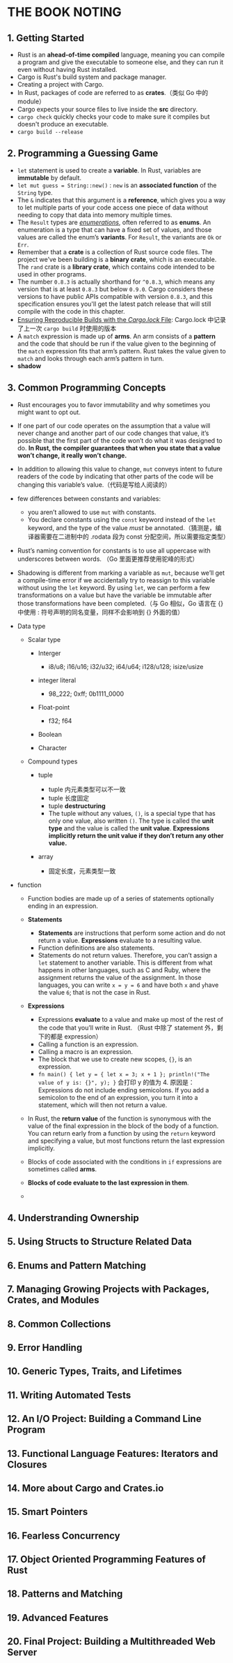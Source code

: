 # THE BOOK NOTING

## 1. Getting Started

- Rust is an **ahead-of-time compiled** language, meaning you can compile a program and give the executable to someone else, and they can run it even without having Rust installed.
- Cargo is Rust's build system and package manager.
- Creating a project with Cargo.
- In Rust, packages of code are referred to as **crates**.（类似 Go 中的 module）
- Cargo expects your source files to live inside the **src** directory.
- `cargo check` quickly checks your code to make sure it compiles but doesn't produce an executable.
- `cargo build --release`

## 2. Programming a Guessing Game

- `let` statement is used to create a **variable**. In Rust, variables are **immutable** by default.
- `let mut guess = String::new()` : `new` is an **associated function** of the `String` type.
- The `&` indicates that this argument is a **reference**, which gives you a way to let multiple parts of your code access one piece of data without needing to copy that data into memory multiple times. 
- The `Result` types are [*enumerations*](https://doc.rust-lang.org/book/ch06-00-enums.html), often referred to as **enums**. An enumeration is a type that can have a fixed set of values, and those values are called the enum’s **variants**. For `Result`, the variants are `Ok` or `Err`.
- Remember that a **crate** is a collection of Rust source code files. The project we’ve been building is a **binary crate**, which is an executable. The `rand` crate is a **library crate**, which contains code intended to be used in other programs.
- The number `0.8.3` is actually shorthand for `^0.8.3`, which means any version that is at least `0.8.3` but below `0.9.0`. Cargo considers these versions to have public APIs compatible with version `0.8.3`, and this specification ensures you'll get the latest patch release that will still compile with the code in this chapter.
- [Ensuring Reproducible Builds with the *Cargo.lock* File](https://doc.rust-lang.org/book/ch02-00-guessing-game-tutorial.html#ensuring-reproducible-builds-with-the-cargolock-file): Cargo.lock 中记录了上一次 `cargo build` 时使用的版本
- A `match` expression is made up of **arms**. An arm consists of a **pattern** and the code that should be run if the value given to the beginning of the `match` expression fits that arm’s pattern. Rust takes the value given to `match` and looks through each arm’s pattern in turn.
- **shadow**

## 3. Common Programming Concepts

- Rust encourages you to favor immutability and why sometimes you might want to opt out.
- If one part of our code operates on the assumption that a value will never change and another part of our code changes that value, it’s possible that the first part of the code won’t do what it was designed to do. **In Rust, the compiler guarantees that when you state that a value won’t change, it really won’t change.**
- In addition to allowing this value to change, `mut` conveys intent to future readers of the code by indicating that other parts of the code will be changing this variable’s value.（代码是写给人阅读的）
- few differences between constants and variables:
  - you aren’t allowed to use `mut` with constants.
  - You declare constants using the `const` keyword instead of the `let` keyword, and the type of the value *must* be annotated.（猜测是，编译器需要在二进制中的 .rodata 段为 const 分配空间，所以需要指定类型）

- Rust’s naming convention for constants is to use all uppercase with underscores between words. （Go 里面更推荐使用驼峰的形式）
- Shadowing is different from marking a variable as `mut`, because we’ll get a compile-time error if we accidentally try to reassign to this variable without using the `let` keyword. By using `let`, we can perform a few transformations on a value but have the variable be immutable after those transformations have been completed.（与 Go 相似，Go 语言在 {} 中使用 : 符号声明的同名变量，同样不会影响到 {} 外面的值）
- Data type
  - Scalar type
    - Interger
      - i8/u8; i16/u16; i32/u32; i64/u64; i128/u128; isize/usize

    - integer literal
      - 98_222; 0xff; 0b1111_0000

    - Float-point
      - f32; f64

    - Boolean
    - Character

  - Compound types
    - tuple
      - tuple 内元素类型可以不一致
      - tuple 长度固定
      - tuple **destructuring**
      - The tuple without any values, `()`, is a special type that has only one value, also written `()`. The type is called the **unit type** and the value is called the **unit value**. **Expressions implicitly return the unit value if they don’t return any other value.**

    - array
      - 固定长度，元素类型一致

- function
  - Function bodies are made up of a series of statements optionally ending in an expression.
  - **Statements**
    - **Statements** are instructions that perform some action and do not return a value. **Expressions** evaluate to a resulting value.
    - Function definitions are also statements.
    - Statements do not return values. Therefore, you can’t assign a `let` statement to another variable. This is different from what happens in other languages, such as C and Ruby, where the assignment returns the value of the assignment. In those languages, you can write `x = y = 6` and have both `x` and `y`have the value `6`; that is not the case in Rust.

  - **Expressions**
    - Expressions **evaluate** to a value and make up most of the rest of the code that you’ll write in Rust. （Rust 中除了 statement 外，剩下的都是 expression）
    - Calling a function is an expression. 
    - Calling a macro is an expression. 
    - The block that we use to create new scopes, `{}`, is an expression.
    - `fn main() { let y = { let x = 3; x + 1 }; println!("The value of y is: {}", y); }`  会打印 y 的值为 4. 原因是：Expressions do not include ending semicolons. If you add a semicolon to the end of an expression, you turn it into a statement, which will then not return a value.

  - In Rust, the **return value** of the function is synonymous with the value of the final expression in the block of the body of a function. You can return early from a function by using the `return` keyword and specifying a value, but most functions return the last expression implicitly.
  - Blocks of code associated with the conditions in `if` expressions are sometimes called **arms**.
  - **Blocks of code evaluate to the last expression in them**.
  - 


## 4. Understranding Ownership

## 5. Using Structs to Structure Related Data

## 6. Enums and Pattern Matching

## 7. Managing Growing Projects with Packages, Crates, and Modules

## 8. Common Collections

## 9. Error Handling

## 10. Generic Types, Traits, and Lifetimes

## 11. Writing Automated Tests

## 12. An I/O Project: Building a Command Line Program

## 13. Functional Language Features: Iterators and Closures

## 14. More about Cargo and Crates.io

## 15. Smart Pointers

## 16. Fearless Concurrency

## 17. Object Oriented Programming Features of Rust

## 18. Patterns and Matching

## 19. Advanced Features

## 20. Final Project: Building a Multithreaded Web Server
